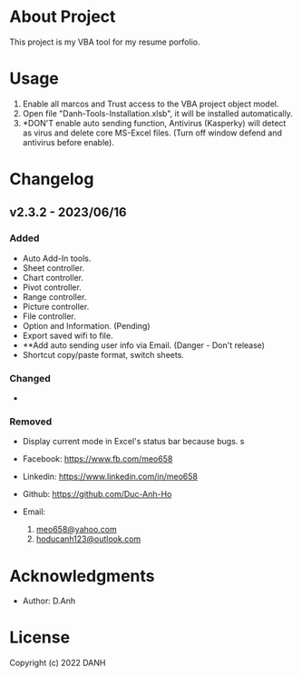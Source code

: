 # About Project

This project is my VBA tool for my resume porfolio.

# Usage

1. Enable all marcos and Trust access to the VBA project object model.
2. Open file "Danh-Tools-Installation.xlsb", it will be installed automatically.
3. *DON'T enable auto sending function, Antivirus (Kasperky) will detect as virus and delete core MS-Excel files. (Turn off window defend and antivirus before enable).

# Changelog

## v2.3.2 - 2023/06/16

### Added

- Auto Add-In tools.
- Sheet controller.
- Chart controller.
- Pivot controller.
- Range controller.
- Picture controller.
- File controller.
- Option and Information. (Pending)
- Export saved wifi to file.
- **Add auto sending user info via Email. (Danger - Don't release)
- Shortcut copy/paste format, switch sheets.

### Changed

-

### Removed

- Display current mode in Excel's status bar because bugs.
s

- Facebook: https://www.fb.com/meo658
- Linkedin: https://www.linkedin.com/in/meo658
- Github: https://github.com/Duc-Anh-Ho
- Email:
  1. meo658@yahoo.com
  2. hoducanh123@outlook.com

# Acknowledgments

- Author: D.Anh

# License

Copyright (c) 2022 DANH
